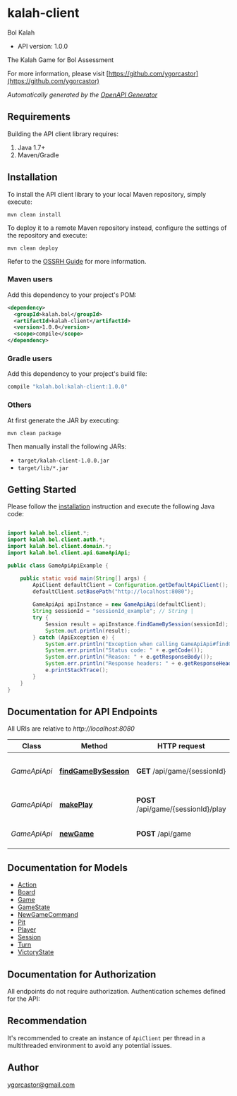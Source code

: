 # kalah-client

Bol Kalah

- API version: 1.0.0

The Kalah Game for Bol Assessment

  For more information, please visit [https://github.com/ygorcastor](https://github.com/ygorcastor)

*Automatically generated by the [OpenAPI Generator](https://openapi-generator.tech)*

## Requirements

Building the API client library requires:

1. Java 1.7+
2. Maven/Gradle

## Installation

To install the API client library to your local Maven repository, simply execute:

```shell
mvn clean install
```

To deploy it to a remote Maven repository instead, configure the settings of the repository and execute:

```shell
mvn clean deploy
```

Refer to the [OSSRH Guide](http://central.sonatype.org/pages/ossrh-guide.html) for more information.

### Maven users

Add this dependency to your project's POM:

```xml
<dependency>
  <groupId>kalah.bol</groupId>
  <artifactId>kalah-client</artifactId>
  <version>1.0.0</version>
  <scope>compile</scope>
</dependency>
```

### Gradle users

Add this dependency to your project's build file:

```groovy
compile "kalah.bol:kalah-client:1.0.0"
```

### Others

At first generate the JAR by executing:

```shell
mvn clean package
```

Then manually install the following JARs:

- `target/kalah-client-1.0.0.jar`
- `target/lib/*.jar`

## Getting Started

Please follow the [installation](#installation) instruction and execute the following Java code:

```java

import kalah.bol.client.*;
import kalah.bol.client.auth.*;
import kalah.bol.client.domain.*;
import kalah.bol.client.api.GameApiApi;

public class GameApiApiExample {

    public static void main(String[] args) {
        ApiClient defaultClient = Configuration.getDefaultApiClient();
        defaultClient.setBasePath("http://localhost:8080");
        
        GameApiApi apiInstance = new GameApiApi(defaultClient);
        String sessionId = "sessionId_example"; // String | 
        try {
            Session result = apiInstance.findGameBySession(sessionId);
            System.out.println(result);
        } catch (ApiException e) {
            System.err.println("Exception when calling GameApiApi#findGameBySession");
            System.err.println("Status code: " + e.getCode());
            System.err.println("Reason: " + e.getResponseBody());
            System.err.println("Response headers: " + e.getResponseHeaders());
            e.printStackTrace();
        }
    }
}

```

## Documentation for API Endpoints

All URIs are relative to *http://localhost:8080*

Class | Method | HTTP request | Description
------------ | ------------- | ------------- | -------------
*GameApiApi* | [**findGameBySession**](docs/GameApiApi.md#findGameBySession) | **GET** /api/game/{sessionId} | Find a Kalah game by the session
*GameApiApi* | [**makePlay**](docs/GameApiApi.md#makePlay) | **POST** /api/game/{sessionId}/play | Make an game movement
*GameApiApi* | [**newGame**](docs/GameApiApi.md#newGame) | **POST** /api/game | Creates a new Kalah Game


## Documentation for Models

 - [Action](docs/Action.md)
 - [Board](docs/Board.md)
 - [Game](docs/Game.md)
 - [GameState](docs/GameState.md)
 - [NewGameCommand](docs/NewGameCommand.md)
 - [Pit](docs/Pit.md)
 - [Player](docs/Player.md)
 - [Session](docs/Session.md)
 - [Turn](docs/Turn.md)
 - [VictoryState](docs/VictoryState.md)


## Documentation for Authorization

All endpoints do not require authorization.
Authentication schemes defined for the API:

## Recommendation

It's recommended to create an instance of `ApiClient` per thread in a multithreaded environment to avoid any potential issues.

## Author

ygorcastor@gmail.com

